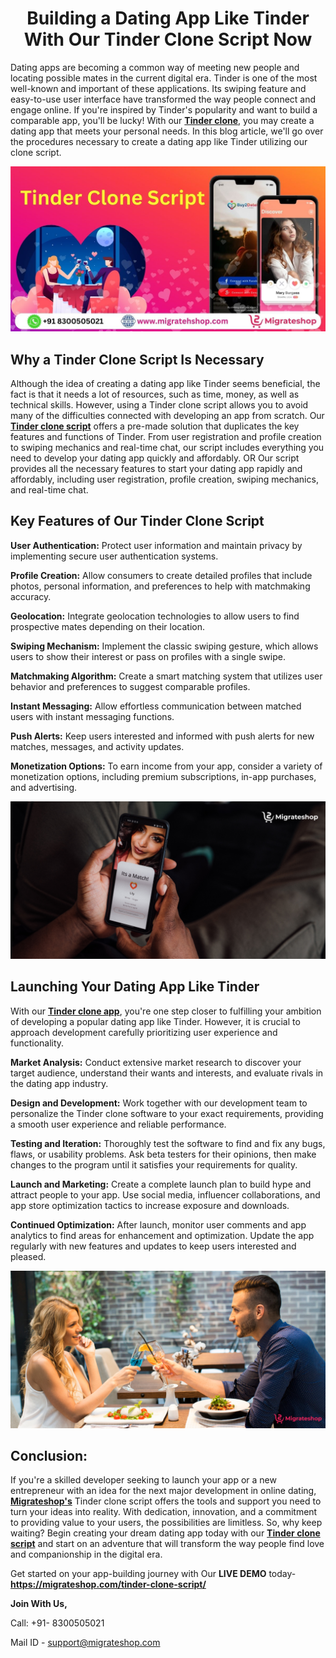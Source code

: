 <h1 align="center"> Building a Dating App Like Tinder With Our Tinder Clone Script Now</h1>

Dating apps are becoming a common way of meeting new people and locating possible mates in the current digital era. Tinder is one of the most well-known and important of these applications. Its swiping feature and easy-to-use user interface have transformed the way people connect and engage online. If you're inspired by Tinder's popularity and want to build a comparable app, you'll be lucky! With our **[Tinder clone](https://migrateshop.com/tinder-clone-script/)**, you may create a dating app that meets your personal needs. In this blog article, we'll go over the procedures necessary to create a dating app like Tinder utilizing our clone script.

<div class="Box-sc-g0xbh4-0 iIZCet"><img alt=“tinderclone.png" src="https://github.com/migrateshop/tinder-clone/blob/main/images/tinder-clone-migrateshop.jpg" data-hpc="true" class="Box-sc-g0xbh4-0 kzRgrI"></div>

## Why a Tinder Clone Script Is Necessary

Although the idea of creating a dating app like Tinder seems beneficial, the fact is that it needs a lot of resources, such as time, money, as well as technical skills. However, using a Tinder clone script allows you to avoid many of the difficulties connected with developing an app from scratch.
Our **[Tinder clone script](https://migrateshop.com/tinder-clone-script/)** offers a pre-made solution that duplicates the key features and functions of Tinder. From user registration and profile creation to swiping mechanics and real-time chat, our script includes everything you need to develop your dating app quickly and affordably. OR Our script provides all the necessary features to start your dating app rapidly and affordably, including user registration, profile creation, swiping mechanics, and real-time chat.

## Key Features of Our Tinder Clone Script

**User Authentication:**
Protect user information and maintain privacy by implementing secure user authentication systems.

**Profile Creation:**
Allow consumers to create detailed profiles that include photos, personal information, and preferences to help with matchmaking accuracy.

**Geolocation:**
Integrate geolocation technologies to allow users to find prospective mates depending on their location.

**Swiping Mechanism:**
Implement the classic swiping gesture, which allows users to show their interest or pass on profiles with a single swipe.

**Matchmaking Algorithm:**
Create a smart matching system that utilizes user behavior and preferences to suggest comparable profiles.

**Instant Messaging:**
Allow effortless communication between matched users with instant messaging functions.

**Push Alerts:**
Keep users interested and informed with push alerts for new matches, messages, and activity updates.

**Monetization Options:**
To earn income from your app, consider a variety of monetization options, including premium subscriptions, in-app purchases, and advertising.


<div class="Box-sc-g0xbh4-0 iIZCet"><img alt=“tinderclone.png" src="https://github.com/migrateshop/tinder-clone/blob/main/images/tinder-clone-app.png" data-hpc="true" class="Box-sc-g0xbh4-0 kzRgrI"></div>


## Launching Your Dating App Like Tinder

With our **[Tinder clone app](https://migrateshop.com/tinder-clone-script/)**, you're one step closer to fulfilling your ambition of developing a popular dating app like Tinder. However, it is crucial to approach development carefully prioritizing user experience and functionality.

**Market Analysis:** Conduct extensive market research to discover your target audience, understand their wants and interests, and evaluate rivals in the dating app industry.

**Design and Development:** Work together with our development team to personalize the Tinder clone software to your exact requirements, providing a smooth user experience and reliable performance.

**Testing and Iteration:** Thoroughly test the software to find and fix any bugs, flaws, or usability problems. Ask beta testers for their opinions, then make changes to the program until it satisfies your requirements for quality.

**Launch and Marketing:** Create a complete launch plan to build hype and attract people to your app. Use social media, influencer collaborations, and app store optimization tactics to increase exposure and downloads.

**Continued Optimization:** After launch, monitor user comments and app analytics to find areas for enhancement and optimization. Update the app regularly with new features and updates to keep users interested and pleased.

<div class="Box-sc-g0xbh4-0 iIZCet"><img alt=“tinderclone.png" src="https://github.com/migrateshop/tinder-clone/blob/main/images/tinder-clone.png" data-hpc="true" class="Box-sc-g0xbh4-0 kzRgrI"></div>


## Conclusion:

If you're a skilled developer seeking to launch your app or a new entrepreneur with an idea for the next major development in online dating, **[Migrateshop's](https://migrateshop.com/)** Tinder clone script offers the tools and support you need to turn your ideas into reality. With dedication, innovation, and a commitment to providing value to your users, the possibilities are limitless. So, why keep waiting? Begin creating your dream dating app today with our **[Tinder clone script](https://migrateshop.com/tinder-clone-script/)** and start on an adventure that will transform the way people find love and companionship in the digital era.

Get started on your app-building journey with Our **LIVE DEMO** today- **https://migrateshop.com/tinder-clone-script/**

**Join With Us,**

Call: +91- 8300505021

Mail ID - [support@migrateshop.com](mailto:support@migrateshop.com)
